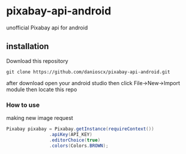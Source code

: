 # pixabay-api-android
unofficial Pixabay api for android

## installation
Download this repository 
```github
git clone https://github.com/danioscx/pixabay-api-android.git
```
after download open your android studio then click File->New->Import module 
then locate this repo

### How to use 
making new image request
```Java
Pixabay pixabay = Pixabay.getInstance(requireContext())
                .apiKey(API_KEY)
                .editorChoice(true)
                .colors(Colors.BROWN);
```
